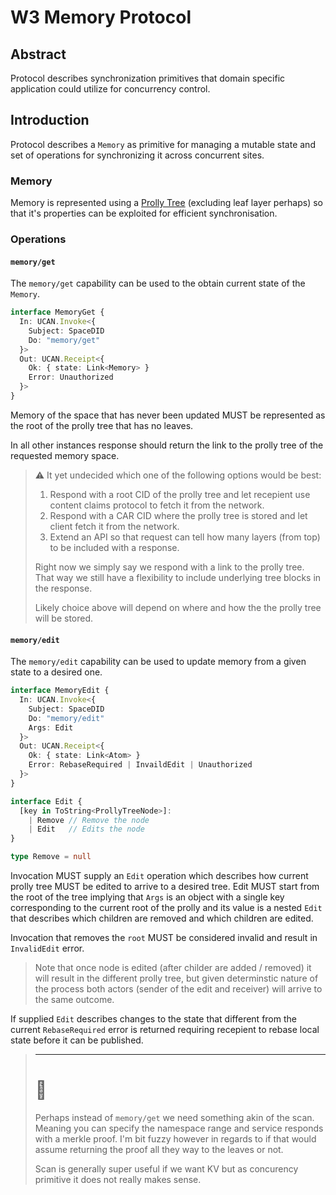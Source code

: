 # W3 Memory Protocol

## Abstract

Protocol describes synchronization primitives that domain specific application could utilize for concurrency control.

## Introduction

Protocol describes a `Memory` as primitive for managing a mutable state and set of operations for synchronizing it across concurrent sites.

### Memory

Memory is represented using a [Prolly Tree] (excluding leaf layer perhaps) so that it's properties can be exploited for efficient synchronisation.

### Operations

#### `memory/get`

The `memory/get` capability can be used to the obtain current state of the `Memory`.

```ts
interface MemoryGet {
  In: UCAN.Invoke<{
    Subject: SpaceDID
    Do: "memory/get"
  }>
  Out: UCAN.Receipt<{
    Ok: { state: Link<Memory> }
    Error: Unauthorized
  }>
}
```

Memory of the space that has never been updated MUST be represented as the root of the prolly tree that has no leaves.

In all other instances response should return the link to the prolly tree of the requested memory space.

> ⚠️ It yet undecided which one of the following options would be best:
> 
>  1. Respond with a root CID of the prolly tree and let recepient use content claims protocol to fetch it from the network.
>  2. Respond with a CAR CID where the prolly tree is stored and let client fetch it from the network.
>  3. Extend an API so that request can tell how many layers (from top) to be included with a response.
>  
> Right now we simply say we respond with a link to the prolly tree. That way we still have a flexibility to include underlying tree blocks in the response.
> 
> Likely choice above will depend on where and how the the prolly tree will be stored.

#### `memory/edit`

The `memory/edit` capability can be used to update memory from a given state to a desired one.

```ts
interface MemoryEdit {
  In: UCAN.Invoke<{
    Subject: SpaceDID
    Do: "memory/edit"
    Args: Edit
  }>
  Out: UCAN.Receipt<{
    Ok: { state: Link<Atom> }
    Error: RebaseRequired | InvaildEdit | Unauthorized
  }>
}

interface Edit {
  [key in ToString<ProllyTreeNode>]:
    | Remove // Remove the node
    | Edit   // Edits the node
}

type Remove = null
```

Invocation MUST supply an `Edit` operation which describes how current prolly tree MUST be edited to arrive to a desired tree. Edit MUST start from the root of the tree implying that `Args` is an object with a single key corresponding to the current root of the prolly and its value is a nested `Edit` that describes which children are removed and which children are edited.

Invocation that removes the `root` MUST be considered invalid and result in `InvalidEdit` error.

> Note that once node is edited (after childer are added / removed) it will result in the different prolly tree, but given determinstic nature of the process both actors (sender of the edit and receiver) will arrive to the same outcome.

If supplied `Edit` describes changes to the state that different from the current `RebaseRequired` error is returned requiring recepient to rebase local state before it can be published.



> ---
> # 🤔
>
> Perhaps instead of `memory/get` we need something akin of the scan. Meaning you can specify the namespace range and service responds with a merkle proof. I'm bit fuzzy however in regards to if that would assume returning the proof all they way to the leaves or not.
> 
> Scan is generally super useful if we want KV but as concurency primitive it does not really makes sense.


[Prolly Tree]:https://docs.canvas.xyz/blog/2023-05-04-merklizing-the-key-value-store.html